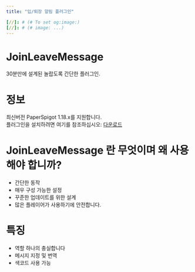 ```yaml
---
title: "입/퇴장 알림 플러그인"

[//]: # (# To set og:image:)
[//]: # (# image: ...)
---
```


# JoinLeaveMessage 

30분만에 설계된 놀랍도록 간단한 플러그인.    


# 정보
최신버전 PaperSpigot 1.18.x를 지원합니다.  
플러그인을 설치하려면 여기를 참조하십시오: [다운로드](https://github.com/IngGameTeam/inggame/releases/download/latest/inggame-JoinLeaveMessage.jar)

# JoinLeaveMessage 란 무엇이며 왜 사용해야 합니까?
- 간단한 동작
- 매우 구성 가능한 설정
- 꾸준한 업데이트를 위한 설계
- 많은 플레이어가 사용하기에 안전합니다.

# 특징
- 역할 하나의 충실합니다
- 메시지 지정 및 번역
- 색코드 사용 가능
